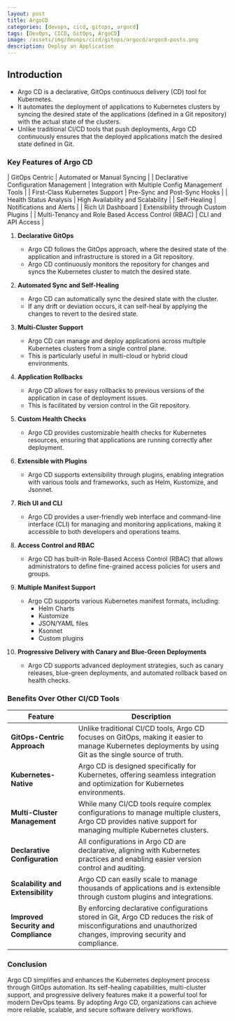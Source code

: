 ```yaml
---
layout: post
title: ArgoCD
categories: [devops, cicd, gitops, argocd]
tags: [DevOps, CICD, GitOps, ArgoCD]
image: /assets/img/devops/cicd/gitops/argocd/argocd-posts.png
description: Deploy an Application
---
```


## Introduction

- Argo CD is a declarative, GitOps continuous delivery (CD) tool for Kubernetes.
- It automates the deployment of applications to Kubernetes clusters by syncing the desired state of the applications (defined in a Git repository) with the actual state of the clusters.
- Unlike traditional CI/CD tools that push deployments, Argo CD continuously ensures that the deployed applications match the desired state defined in Git.

### Key Features of Argo CD

| GitOps Centric | Automated or Manual Syncing |
| Declarative Configuration Management | Integration with Multiple Config Management Tools |
| First-Class Kubernetes Support | Pre-Sync and Post-Sync Hooks |
| Health Status Analysis | High Availability and Scalability |
| Self-Healing | Notifications and Alerts |
| Rich UI Dashboard | Extensibility through Custom Plugins |
| Multi-Tenancy and Role Based Access Control (RBAC) | CLI and API Access |

1. **Declarative GitOps**
    - Argo CD follows the GitOps approach, where the desired state of the application and infrastructure is stored in a Git repository.
    - Argo CD continuously monitors the repository for changes and syncs the Kubernetes cluster to match the desired state.

2. **Automated Sync and Self-Healing**
    - Argo CD can automatically sync the desired state with the cluster.
    - If any drift or deviation occurs, it can self-heal by applying the changes to revert to the desired state.

3. **Multi-Cluster Support**
    - Argo CD can manage and deploy applications across multiple Kubernetes clusters from a single control plane.
    - This is particularly useful in multi-cloud or hybrid cloud environments.

4. **Application Rollbacks**
    - Argo CD allows for easy rollbacks to previous versions of the application in case of deployment issues.
    - This is facilitated by version control in the Git repository.

5. **Custom Health Checks**
    - Argo CD provides customizable health checks for Kubernetes resources, ensuring that applications are running correctly after deployment.

6. **Extensible with Plugins**
    - Argo CD supports extensibility through plugins, enabling integration with various tools and frameworks, such as Helm, Kustomize, and Jsonnet.

7. **Rich UI and CLI**
    - Argo CD provides a user-friendly web interface and command-line interface (CLI) for managing and monitoring applications, making it accessible to both developers and operations teams.

8. **Access Control and RBAC**
    - Argo CD has built-in Role-Based Access Control (RBAC) that allows administrators to define fine-grained access policies for users and groups.

9. **Multiple Manifest Support**
    - Argo CD supports various Kubernetes manifest formats, including:
      - Helm Charts
      - Kustomize
      - JSON/YAML files
      - Ksonnet
      - Custom plugins

10. **Progressive Delivery with Canary and Blue-Green Deployments**
    - Argo CD supports advanced deployment strategies, such as canary releases, blue-green deployments, and automated rollback based on health checks.

### Benefits Over Other CI/CD Tools

| **Feature**                  | **Description**                                                                                                                                               |
|------------------------------|---------------------------------------------------------------------------------------------------------------------------------------------------------------|
| **GitOps-Centric Approach**  | Unlike traditional CI/CD tools, Argo CD focuses on GitOps, making it easier to manage Kubernetes deployments by using Git as the single source of truth.       |
| **Kubernetes-Native**        | Argo CD is designed specifically for Kubernetes, offering seamless integration and optimization for Kubernetes environments.                                   |
| **Multi-Cluster Management** | While many CI/CD tools require complex configurations to manage multiple clusters, Argo CD provides native support for managing multiple Kubernetes clusters.  |
| **Declarative Configuration**| All configurations in Argo CD are declarative, aligning with Kubernetes practices and enabling easier version control and auditing.                           |
| **Scalability and Extensibility** | Argo CD can easily scale to manage thousands of applications and is extensible through custom plugins and integrations.                                     |
| **Improved Security and Compliance** | By enforcing declarative configurations stored in Git, Argo CD reduces the risk of misconfigurations and unauthorized changes, improving security and compliance. |

### Conclusion

Argo CD simplifies and enhances the Kubernetes deployment process through GitOps automation. Its self-healing capabilities, multi-cluster support, and progressive delivery features make it a powerful tool for modern DevOps teams. By adopting Argo CD, organizations can achieve more reliable, scalable, and secure software delivery workflows.
